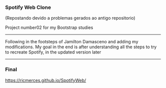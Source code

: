 ### Spotify Web Clone 

(Repostando devido a problemas gerados ao antigo repositorio)

Project number02 for my Bootstrap studies

<hr>
Following in the footsteps of Jamilton Damasceno and adding my modifications. My goal in the end is after understanding all the steps to try to recreate Spotify, in the updated version later
<hr>

### Final 
https://ricmerces.github.io/SpotifyWeb/
